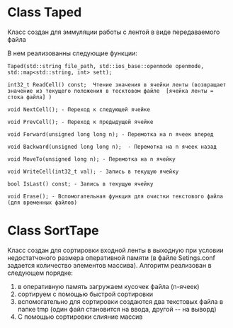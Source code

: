 # Class Taped
Класс создан для эммуляции работы с лентой в виде передаваемого файла

В нем реализованны следующие функции:

    Taped(std::string file_path, std::ios_base::openmode openmode, std::map<std::string, int> sett);
    
    int32_t ReadCell() const;  Чтение значения в ячейки ленты (возвращает значение из текущего положения в тесктовом файле  [ячейка ленты = стока файла] )
    
    void NextCell(); - Переход к следующей ячейке
    
    void PrevCell(); - Переход к предыдущей ячейке
    
    void Forward(unsigned long long n); - Перемотка на n ячеек вперед
    
    void Backward(unsigned long long n);  - Перемотка на n ячеек назад
    
    void MoveTo(unsigned long n); - Перемотка на n ячейку
    
    void WriteCell(int32_t val); - Запись в текущую ячейку
    
    bool IsLast() const; - Запись в текущую ячейку
    
    void Erase(); - Вспомогательная функция для очистки текстового файла (для временных файлов)

# Class SortTape
Класс создан для сортировки входной ленты в выходную при условии недостатчоного размера оперативной памяти (в файле Setings.conf задается количество элементов массива).
Алгоритм реализован в следующем порядке:
1) в оперативную память загружаем кусочек файла (n-ячеек)
2) сортируем с помощью быстрой сортировки
3) вспомогательно для сортировки создаются два текстовых файла в папке tmp (один файл становится на ввода, другой -- на выворд)
4) С помощью сортировки слияние массив
